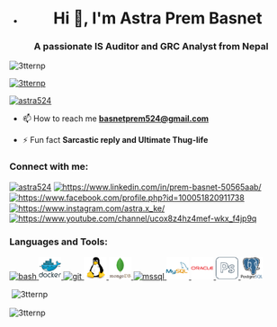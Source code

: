 - <h1 align="center">Hi 👋, I'm Astra Prem Basnet</h1>
<h3 align="center">A passionate IS Auditor and GRC Analyst from Nepal</h3>

<p align="left"> <img src="https://komarev.com/ghpvc/?username=3tternp&label=Profile%20views&color=0e75b6&style=flat" alt="3tternp" /> </p>

<p align="left"> <a href="https://github.com/ryo-ma/github-profile-trophy"><img src="https://github-profile-trophy.vercel.app/?username=3tternp" alt="3tternp" /></a> </p>

<p align="left"> <a href="https://twitter.com/astra524" target="blank"><img src="https://img.shields.io/twitter/follow/astra524?logo=twitter&style=for-the-badge" alt="astra524" /></a> </p>

- 📫 How to reach me **basnetprem524@gmail.com**

- ⚡ Fun fact **Sarcastic reply and Ultimate Thug-life**

<h3 align="left">Connect with me:</h3>
<p align="left">
<a href="https://twitter.com/astra524" target="blank"><img align="center" src="https://raw.githubusercontent.com/rahuldkjain/github-profile-readme-generator/master/src/images/icons/Social/twitter.svg" alt="astra524" height="30" width="40" /></a>
<a href="https://linkedin.com/in/https://www.linkedin.com/in/prem-basnet-50565aab/" target="blank"><img align="center" src="https://raw.githubusercontent.com/rahuldkjain/github-profile-readme-generator/master/src/images/icons/Social/linked-in-alt.svg" alt="https://www.linkedin.com/in/prem-basnet-50565aab/" height="30" width="40" /></a>
<a href="https://www.facebook.com/profile.php?id=100051820911738" target="blank"><img align="center" src="https://raw.githubusercontent.com/rahuldkjain/github-profile-readme-generator/master/src/images/icons/Social/facebook.svg" alt="https://www.facebook.com/profile.php?id=100051820911738" height="30" width="40" /></a>
<a href="https://instagram.com/https://www.instagram.com/astra.x_ke/" target="blank"><img align="center" src="https://raw.githubusercontent.com/rahuldkjain/github-profile-readme-generator/master/src/images/icons/Social/instagram.svg" alt="https://www.instagram.com/astra.x_ke/" height="30" width="40" /></a>
<a href="https://www.youtube.com/c/https://www.youtube.com/channel/ucox8z4hz4mef-wkx_f4jp9q" target="blank"><img align="center" src="https://raw.githubusercontent.com/rahuldkjain/github-profile-readme-generator/master/src/images/icons/Social/youtube.svg" alt="https://www.youtube.com/channel/ucox8z4hz4mef-wkx_f4jp9q" height="30" width="40" /></a>
</p>

<h3 align="left">Languages and Tools:</h3>
<p align="left"> <a href="https://www.gnu.org/software/bash/" target="_blank" rel="noreferrer"> <img src="https://www.vectorlogo.zone/logos/gnu_bash/gnu_bash-icon.svg" alt="bash" width="40" height="40"/> </a> <a href="https://www.docker.com/" target="_blank" rel="noreferrer"> <img src="https://raw.githubusercontent.com/devicons/devicon/master/icons/docker/docker-original-wordmark.svg" alt="docker" width="40" height="40"/> </a> <a href="https://git-scm.com/" target="_blank" rel="noreferrer"> <img src="https://www.vectorlogo.zone/logos/git-scm/git-scm-icon.svg" alt="git" width="40" height="40"/> </a> <a href="https://www.linux.org/" target="_blank" rel="noreferrer"> <img src="https://raw.githubusercontent.com/devicons/devicon/master/icons/linux/linux-original.svg" alt="linux" width="40" height="40"/> </a> <a href="https://www.mongodb.com/" target="_blank" rel="noreferrer"> <img src="https://raw.githubusercontent.com/devicons/devicon/master/icons/mongodb/mongodb-original-wordmark.svg" alt="mongodb" width="40" height="40"/> </a> <a href="https://www.microsoft.com/en-us/sql-server" target="_blank" rel="noreferrer"> <img src="https://www.svgrepo.com/show/303229/microsoft-sql-server-logo.svg" alt="mssql" width="40" height="40"/> </a> <a href="https://www.mysql.com/" target="_blank" rel="noreferrer"> <img src="https://raw.githubusercontent.com/devicons/devicon/master/icons/mysql/mysql-original-wordmark.svg" alt="mysql" width="40" height="40"/> </a> <a href="https://www.oracle.com/" target="_blank" rel="noreferrer"> <img src="https://raw.githubusercontent.com/devicons/devicon/master/icons/oracle/oracle-original.svg" alt="oracle" width="40" height="40"/> </a> <a href="https://www.photoshop.com/en" target="_blank" rel="noreferrer"> <img src="https://raw.githubusercontent.com/devicons/devicon/master/icons/photoshop/photoshop-line.svg" alt="photoshop" width="40" height="40"/> </a> <a href="https://www.postgresql.org" target="_blank" rel="noreferrer"> <img src="https://raw.githubusercontent.com/devicons/devicon/master/icons/postgresql/postgresql-original-wordmark.svg" alt="postgresql" width="40" height="40"/> </a> </p>

<p>&nbsp;<img align="center" src="https://github-readme-stats.vercel.app/api?username=3tternp&show_icons=true&locale=en" alt="3tternp" /></p>

<p><img align="center" src="https://github-readme-streak-stats.herokuapp.com/?user=3tternp&" alt="3tternp" /></p>
